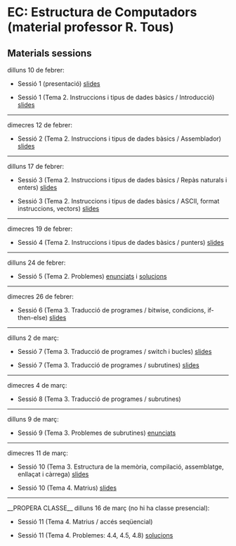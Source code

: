 # EC: Estructura de Computadors (material professor R. Tous)
## Materials sessions
dilluns 10 de febrer:

* Sessió 1 (presentació) [slides](./slides/sessio1_1_presentacio.pdf)

* Sessió 1 (Tema 2. Instruccions i tipus de dades bàsics / Introducció) [slides](./slides/sessio1_2_tema2_intro.pdf)
<hr>
dimecres 12 de febrer:

* Sessió 2 (Tema 2. Instruccions i tipus de dades bàsics / Assemblador) [slides](./slides/sessio2_1_tema2_assemblador.pdf)
<hr>
dilluns 17 de febrer:

* Sessió 3 (Tema 2. Instruccions i tipus de dades bàsics / Repàs naturals i enters) [slides](./slides/sessio3_1_tema2_enters.pdf)

* Sessió 3 (Tema 2. Instruccions i tipus de dades bàsics / ASCII, format instruccions, vectors) [slides](./slides/sessio3_2_tema2_ascii_instr_vectors.pdf)
<hr>
dimecres 19 de febrer:

* Sessió 4 (Tema 2. Instruccions i tipus de dades bàsics / punters) [slides](./slides/sessio4_1_tema2_punters.pdf)
<hr>
dilluns 24 de febrer:

* Sessió 5 (Tema 2. Problemes) [enunciats](./problemes/expr2_extended.pdf) i [solucions](./problemes/expr2s_extended.pdf)
<hr>
dimecres 26 de febrer:

* Sessió 6 (Tema 3. Traducció de programes / bitwise, condicions, if-then-else) [slides](./slides/sessio6_1_tema3_condicionals.pdf)
<hr>
dilluns 2 de març:

* Sessió 7 (Tema 3. Traducció de programes / switch i bucles) [slides](./slides/sessio7_1_tema3_switch_i_bucles.pdf)

* Sessió 7 (Tema 3. Traducció de programes / subrutines) [slides](./slides/sessio7_2_tema3_subrutines.pdf)
<hr>
dimecres 4 de març:

* Sessió 8 (Tema 3. Traducció de programes / subrutines) 
<hr>
dilluns 9 de març:

* Sessió 9 (Tema 3. Problemes de subrutines) [enunciats](./problemes/expr3.pdf) 
<!--i [solucions](./problemes/expr3s.pdf)-->
<hr>
dimecres 11 de març:

* Sessió 10 (Tema 3. Estructura de la memòria, compilació, assemblatge, enllaçat i càrrega) [slides](./slides/sessio9_1_tema3_mem_i_compilacio.pdf)

* Sessió 10 (Tema 4. Matrius) [slides](./slides/sessio9_2_tema4_matrius1.pdf)
<hr>
__PROPERA CLASSE__ dilluns 16 de març (no hi ha classe presencial):

* Sessió 11 (Tema 4. Matrius / accés seqüencial) 

* Sessió 11 (Tema 4. Problemes: 4.4, 4.5, 4.8) [solucions](./problemes/tema4_problemes_pissarra.pdf)




